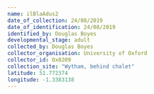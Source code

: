 ```yaml
---
name: ilBlaAdus2
date_of_collection: 24/08/2019
date_of_identification: 24/08/2019
identified_by: Douglas Boyes
developmental_stage: adult
collected_by: Douglas Boyes
collector_organisation: University of Oxford
collector_id: Ox0209
collection_site: "Wytham, behind chalet"
latitude: 51.772374
longitude: -1.3383138
---
```

